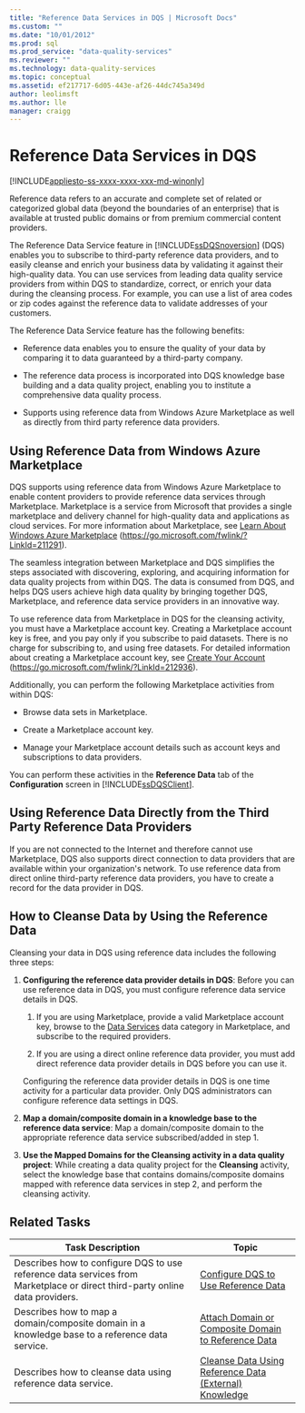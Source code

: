 ```yaml
---
title: "Reference Data Services in DQS | Microsoft Docs"
ms.custom: ""
ms.date: "10/01/2012"
ms.prod: sql
ms.prod_service: "data-quality-services"
ms.reviewer: ""
ms.technology: data-quality-services
ms.topic: conceptual
ms.assetid: ef217717-6d05-443e-af26-44dc745a349d
author: leolimsft
ms.author: lle
manager: craigg
---
```

# Reference Data Services in DQS

[!INCLUDE[appliesto-ss-xxxx-xxxx-xxx-md-winonly](../includes/appliesto-ss-xxxx-xxxx-xxx-md-winonly.md)]

  Reference data refers to an accurate and complete set of related or categorized global data (beyond the boundaries of an enterprise) that is available at trusted public domains or from premium commercial content providers.  
  
 The Reference Data Service feature in [!INCLUDE[ssDQSnoversion](../includes/ssdqsnoversion-md.md)] (DQS) enables you to subscribe to third-party reference data providers, and to easily cleanse and enrich your business data by validating it against their high-quality data. You can use services from leading data quality service providers from within DQS to standardize, correct, or enrich your data during the cleansing process. For example, you can use a list of area codes or zip codes against the reference data to validate addresses of your customers.  
  
 The Reference Data Service feature has the following benefits:  
  
-   Reference data enables you to ensure the quality of your data by comparing it to data guaranteed by a third-party company.  
  
-   The reference data process is incorporated into DQS knowledge base building and a data quality project, enabling you to institute a comprehensive data quality process.  
  
-   Supports using reference data from Windows Azure Marketplace as well as directly from third party reference data providers.  
  
##  <a name="Marketplace"></a> Using Reference Data from Windows Azure Marketplace  
 DQS supports using reference data from Windows Azure Marketplace to enable content providers to provide reference data services through Marketplace. Marketplace is a service from Microsoft that provides a single marketplace and delivery channel for high-quality data and applications as cloud services. For more information about Marketplace, see [Learn About Windows Azure Marketplace](https://go.microsoft.com/fwlink/?LinkId=211291) (https://go.microsoft.com/fwlink/?LinkId=211291).  
  
 The seamless integration between Marketplace and DQS simplifies the steps associated with discovering, exploring, and acquiring information for data quality projects from within DQS. The data is consumed from DQS, and helps DQS users achieve high data quality by bringing together DQS, Marketplace, and reference data service providers in an innovative way.  
  
 To use reference data from Marketplace in DQS for the cleansing activity, you must have a Marketplace account key. Creating a Marketplace account key is free, and you pay only if you subscribe to paid datasets. There is no charge for subscribing to, and using free datasets. For detailed information about creating a Marketplace account key, see [Create Your Account](https://go.microsoft.com/fwlink/?LinkId=212936) (https://go.microsoft.com/fwlink/?LinkId=212936).  
  
 Additionally, you can perform the following Marketplace activities from within DQS:  
  
-   Browse data sets in Marketplace.  
  
-   Create a Marketplace account key.  
  
-   Manage your Marketplace account details such as account keys and subscriptions to data providers.  
  
 You can perform these activities in the **Reference Data** tab of the **Configuration** screen in [!INCLUDE[ssDQSClient](../includes/ssdqsclient-md.md)].  
  
##  <a name="Direct"></a> Using Reference Data Directly from the Third Party Reference Data Providers  
 If you are not connected to the Internet and therefore cannot use Marketplace, DQS also supports direct connection to data providers that are available within your organization's network. To use reference data from direct online third-party reference data providers, you have to create a record for the data provider in DQS.  
  
##  <a name="HowToCleanse"></a> How to Cleanse Data by Using the Reference Data  
 Cleansing your data in DQS using reference data includes the following three steps:  
  
1.  **Configuring the reference data provider details in DQS**: Before you can use reference data in DQS, you must configure reference data service details in DQS.  
  
    1.  If you are using Marketplace, provide a valid Marketplace account key, browse to the [Data Services](https://azuremarketplace.microsoft.com/marketplace/apps/category/azure-active-directory-apps?page=1&subcategories=data-services) data category in Marketplace, and subscribe to the required providers.  
  
    2.  If you are using a direct online reference data provider, you must add direct reference data provider details in DQS before you can use it.  
  
     Configuring the reference data provider details in DQS is one time activity for a particular data provider. Only DQS administrators can configure reference data settings in DQS.  
  
2.  **Map a domain/composite domain in a knowledge base to the reference data service**: Map a domain/composite domain to the appropriate reference data service subscribed/added in step 1.  
  
3.  **Use the Mapped Domains for the Cleansing activity in a data quality project**: While creating a data quality project for the **Cleansing** activity, select the knowledge base that contains domains/composite domains mapped with reference data services in step 2, and perform the cleansing activity.  
  
## Related Tasks  
  
|Task Description|Topic|  
|----------------------|-----------|  
|Describes how to configure DQS to use reference data services from Marketplace or direct third-party online data providers.|[Configure DQS to Use Reference Data](../data-quality-services/configure-dqs-to-use-reference-data.md)|  
|Describes how to map a domain/composite domain in a knowledge base to a reference data service.|[Attach Domain or Composite Domain to Reference Data](../data-quality-services/attach-domain-or-composite-domain-to-reference-data.md)|  
|Describes how to cleanse data using reference data service.|[Cleanse Data Using Reference Data &#40;External&#41; Knowledge](../data-quality-services/cleanse-data-using-reference-data-external-knowledge.md)|  
  
  
